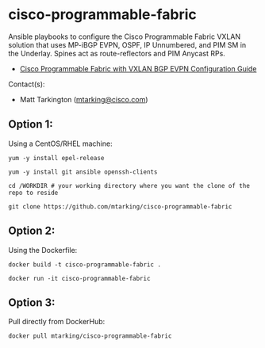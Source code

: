 # cisco-programmable-fabric
Ansible playbooks to configure the Cisco Programmable Fabric VXLAN solution that uses MP-iBGP EVPN, OSPF, IP Unnumbered, and PIM SM in the Underlay. Spines act as route-reflectors and PIM Anycast RPs.

* [Cisco Programmable Fabric with VXLAN BGP EVPN Configuration Guide](http://www.cisco.com/c/en/us/td/docs/switches/datacenter/pf/configuration/guide/b-pf-configuration.html)

Contact(s):
* Matt Tarkington (mtarking@cisco.com)

## Option 1:

Using a CentOS/RHEL machine:

```
yum -y install epel-release
```

```
yum -y install git ansible openssh-clients
```

```
cd /WORKDIR # your working directory where you want the clone of the repo to reside
```

```
git clone https://github.com/mtarking/cisco-programmable-fabric
```

## Option 2:

Using the Dockerfile:

```
docker build -t cisco-programmable-fabric .
```
```
docker run -it cisco-programmable-fabric
```

## Option 3:

Pull directly from DockerHub:

```
docker pull mtarking/cisco-programmable-fabric
```
